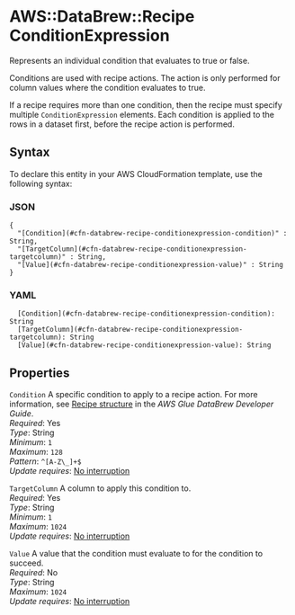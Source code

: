 # AWS::DataBrew::Recipe ConditionExpression<a name="aws-properties-databrew-recipe-conditionexpression"></a>

Represents an individual condition that evaluates to true or false\.

Conditions are used with recipe actions\. The action is only performed for column values where the condition evaluates to true\.

If a recipe requires more than one condition, then the recipe must specify multiple `ConditionExpression` elements\. Each condition is applied to the rows in a dataset first, before the recipe action is performed\.

## Syntax<a name="aws-properties-databrew-recipe-conditionexpression-syntax"></a>

To declare this entity in your AWS CloudFormation template, use the following syntax:

### JSON<a name="aws-properties-databrew-recipe-conditionexpression-syntax.json"></a>

```
{
  "[Condition](#cfn-databrew-recipe-conditionexpression-condition)" : String,
  "[TargetColumn](#cfn-databrew-recipe-conditionexpression-targetcolumn)" : String,
  "[Value](#cfn-databrew-recipe-conditionexpression-value)" : String
}
```

### YAML<a name="aws-properties-databrew-recipe-conditionexpression-syntax.yaml"></a>

```
  [Condition](#cfn-databrew-recipe-conditionexpression-condition): String
  [TargetColumn](#cfn-databrew-recipe-conditionexpression-targetcolumn): String
  [Value](#cfn-databrew-recipe-conditionexpression-value): String
```

## Properties<a name="aws-properties-databrew-recipe-conditionexpression-properties"></a>

`Condition`  <a name="cfn-databrew-recipe-conditionexpression-condition"></a>
A specific condition to apply to a recipe action\. For more information, see [Recipe structure](https://docs.aws.amazon.com/databrew/latest/dg/recipe-structure.html) in the *AWS Glue DataBrew Developer Guide*\.  
*Required*: Yes  
*Type*: String  
*Minimum*: `1`  
*Maximum*: `128`  
*Pattern*: `^[A-Z\_]+$`  
*Update requires*: [No interruption](https://docs.aws.amazon.com/AWSCloudFormation/latest/UserGuide/using-cfn-updating-stacks-update-behaviors.html#update-no-interrupt)

`TargetColumn`  <a name="cfn-databrew-recipe-conditionexpression-targetcolumn"></a>
A column to apply this condition to\.  
*Required*: Yes  
*Type*: String  
*Minimum*: `1`  
*Maximum*: `1024`  
*Update requires*: [No interruption](https://docs.aws.amazon.com/AWSCloudFormation/latest/UserGuide/using-cfn-updating-stacks-update-behaviors.html#update-no-interrupt)

`Value`  <a name="cfn-databrew-recipe-conditionexpression-value"></a>
A value that the condition must evaluate to for the condition to succeed\.  
*Required*: No  
*Type*: String  
*Maximum*: `1024`  
*Update requires*: [No interruption](https://docs.aws.amazon.com/AWSCloudFormation/latest/UserGuide/using-cfn-updating-stacks-update-behaviors.html#update-no-interrupt)
